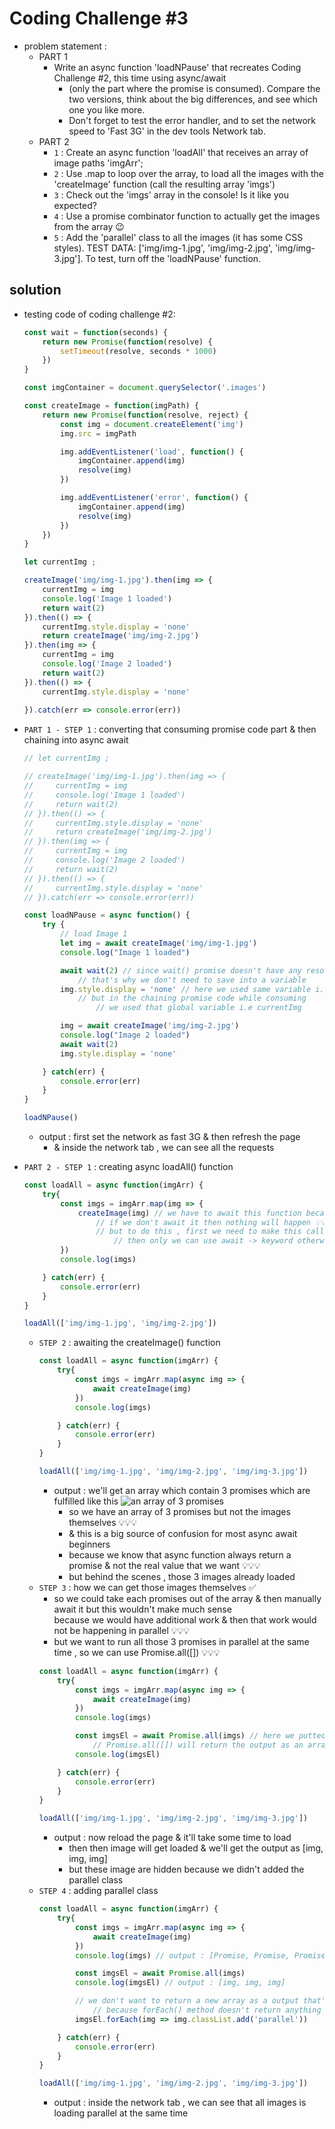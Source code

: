 # Coding Challenge #3

- problem statement :
    - PART 1
        - Write an async function 'loadNPause' that recreates Coding Challenge #2, this time using async/await 
            - (only the part where the promise is consumed). Compare the two versions, think about the big differences, and see which one you like more.
            - Don't forget to test the error handler, and to set the network speed to 'Fast 3G' in the dev tools Network tab.
    - PART 2
        - `1` : Create an async function 'loadAll' that receives an array of image paths 'imgArr';
        - `2` : Use .map to loop over the array, to load all the images with the 'createImage' function (call the resulting array 'imgs')
        - `3` : Check out the 'imgs' array in the console! Is it like you expected?
        - `4` : Use a promise combinator function to actually get the images from the array 😉
        - `5` : Add the 'parallel' class to all the images (it has some CSS styles).
    TEST DATA: ['img/img-1.jpg', 'img/img-2.jpg', 'img/img-3.jpg']. To test, turn off the 'loadNPause' function.

## solution

- testing code of coding challenge #2: 
    ```js
    const wait = function(seconds) {
        return new Promise(function(resolve) {
            setTimeout(resolve, seconds * 1000) 
        })
    }

    const imgContainer = document.querySelector('.images')

    const createImage = function(imgPath) {
        return new Promise(function(resolve, reject) {
            const img = document.createElement('img')
            img.src = imgPath

            img.addEventListener('load', function() {
                imgContainer.append(img)
                resolve(img)
            })

            img.addEventListener('error', function() {
                imgContainer.append(img)
                resolve(img)
            })
        })
    }

    let currentImg ;

    createImage('img/img-1.jpg').then(img => {
        currentImg = img
        console.log('Image 1 loaded')
        return wait(2)
    }).then(() => {
        currentImg.style.display = 'none'
        return createImage('img/img-2.jpg') 
    }).then(img => {
        currentImg = img
        console.log('Image 2 loaded')
        return wait(2)
    }).then(() => {
        currentImg.style.display = 'none'
        
    }).catch(err => console.error(err))
    ```

- `PART 1 - STEP 1` : converting that consuming promise code part & then chaining into async await 
    ```js
    // let currentImg ;

    // createImage('img/img-1.jpg').then(img => {
    //     currentImg = img
    //     console.log('Image 1 loaded')
    //     return wait(2)
    // }).then(() => {
    //     currentImg.style.display = 'none'
    //     return createImage('img/img-2.jpg') 
    // }).then(img => {
    //     currentImg = img
    //     console.log('Image 2 loaded')
    //     return wait(2)
    // }).then(() => {
    //     currentImg.style.display = 'none'
    // }).catch(err => console.error(err))

    const loadNPause = async function() {
        try {
            // load Image 1
            let img = await createImage('img/img-1.jpg')
            console.log("Image 1 loaded")

            await wait(2) // since wait() promise doesn't have any resolved value 
                // that's why we don't need to save into a variable
            img.style.display = 'none' // here we used same variable i.e img
                // but in the chaining promise code while consuming 
                    // we used that global variable i.e currentImg

            img = await createImage('img/img-2.jpg') 
            console.log("Image 2 loaded")
            await wait(2) 
            img.style.display = 'none'

        } catch(err) {
            console.error(err)
        }
    }

    loadNPause()
    ```
    - output : first set the network as fast 3G & then refresh the page
        - & inside the network tab , we can see all the requests

- `PART 2 - STEP 1` : creating async loadAll() function
    ```js
    const loadAll = async function(imgArr) {
        try{
            const imgs = imgArr.map(img => {
                createImage(img) // we have to await this function because this function will return a promise 
                    // if we don't await it then nothing will happen 💡💡💡
                    // but to do this , first we need to make this callback function as async function 💡💡💡
                        // then only we can use await -> keyword otherwise can't use await -> keyword
            })
            console.log(imgs)

        } catch(err) {
            console.error(err)
        }
    }

    loadAll(['img/img-1.jpg', 'img/img-2.jpg'])
    ```
    - `STEP 2` : awaiting the createImage() function
        ```js
        const loadAll = async function(imgArr) {
            try{
                const imgs = imgArr.map(async img => {
                    await createImage(img) 
                })
                console.log(imgs)

            } catch(err) {
                console.error(err)
            }
        }

        loadAll(['img/img-1.jpg', 'img/img-2.jpg', 'img/img-3.jpg'])
        ```
        - output : we'll get an array which contain 3 promises which are fulfilled like this
            ![an array of 3 promises](../notes-pics/16-module/24-lecture/lecture-24-0.jpg)
            - so we have an array of 3 promises but not the images themselves 💡💡💡
            - & this is a big source of confusion for most async await beginners
            - because we know that async function always return a promise & not the real value that we want 💡💡💡 
            - but behind the scenes , those 3 images already loaded
    - `STEP 3` : how we can get those images themselves ✅
        - so we could take each promises out of the array & then manually await it but this wouldn't make much sense <br>
            because we would have additional work & then that work would not be happening in parallel 💡💡💡
        - but we want to run all those 3 promises in parallel at the same time , so we can use Promise.all([]) 💡💡💡
        ```js
        const loadAll = async function(imgArr) {
            try{
                const imgs = imgArr.map(async img => {
                    await createImage(img) 
                })
                console.log(imgs)

                const imgsEl = await Promise.all(imgs) // here we putted the await -> keyword because 
                    // Promise.all([]) will return the output as an array in asynchronous way 💡💡💡
                console.log(imgsEl)

            } catch(err) {
                console.error(err)
            }
        }

        loadAll(['img/img-1.jpg', 'img/img-2.jpg', 'img/img-3.jpg'])
        ```
        - output : now reload the page & it'll take some time to load
            - then then image will get loaded & we'll get the output as [img, img, img]
            - but these image are hidden because we didn't added the parallel class
    - `STEP 4` : adding parallel class
        ```js
        const loadAll = async function(imgArr) {
            try{
                const imgs = imgArr.map(async img => {
                    await createImage(img) 
                })
                console.log(imgs) // output : [Promise, Promise, Promise]

                const imgsEl = await Promise.all(imgs) 
                console.log(imgsEl) // output : [img, img, img]

                // we don't want to return a new array as a output that's why we used forEach() method
                    // because forEach() method doesn't return anything 💡💡💡
                imgsEl.forEach(img => img.classList.add('parallel'))

            } catch(err) {
                console.error(err)
            }
        }

        loadAll(['img/img-1.jpg', 'img/img-2.jpg', 'img/img-3.jpg'])
        ```
        - output : inside the network tab , we can see that all images is loading parallel at the same time

